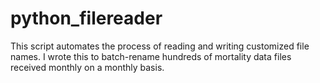 # python_filereader
This script automates the process of reading and writing customized file names. I wrote this to batch-rename hundreds of mortality data files received monthly on a monthly basis.
